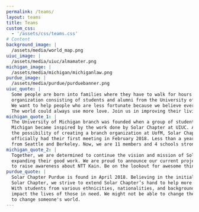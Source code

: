 ```yaml
---
permalink: /teams/
layout: teams
title: Teams
custom_css:
  - '/assets/css/teams.css'
# Content
background_image: |
  /assets/media/world_map.png
uiuc_image: |
  /assets/media/uiuc/almamater.png
michigan_image: |
  /assets/media/michigan/michiganlaw.png
purdue_image: |
  /assets/media/purdue/purduebanner.png
uiuc_quote: |
  Some people are born into families where they have to walk for hours just to get water, all we have to do is turn on the faucet. Founded in 2017, we are Solar Chapter: a non-profit
  organization consisting of students and alumni from the University of Illinois at Urbana-Champaign.
  We want to help people who are less fortunate because we believe everyone deserves a shot at a better life.
  The world could always use more love. Join us in improving their living condition, education, and opportunity!
michigan_quote_1: |
  The University of Michigan branch was founded when a group of students at
  Michigan became inspired by the work done by Solar Chapter at UIUC. After reaching out and discussing
  the possibility of creating a branch organization at UofM, Solar Chapter at the University of Michigan
  officially had their first meeting in February 2018. Less than a year later, we are joined by members
  from Seattle and Berkeley. Now, we are 11 members and 4 schools strong!
michigan_quote_2: |
  Together, we are determined to continue the vision and mission of Solar Chapter by
  expanding their good work. We are proud to announce our current project, Makna, which is an initiative
  to raise awareness about NTT Kain. Be on the lookout for awesome things we have in store!
purdue_quote: |
  Solar Chapter Purdue is found in April 2018. Believing in the initial work of
  Solar Chapter, we strive to extend Solar Chapter’s hand to help more people around the world.
  With students from various ethnicities, nationalities, and backgrounds, we believe we can help
  impact the lives of those in need. We might not be able to change the world, but we might be able
  to change someone's world.
---
```

